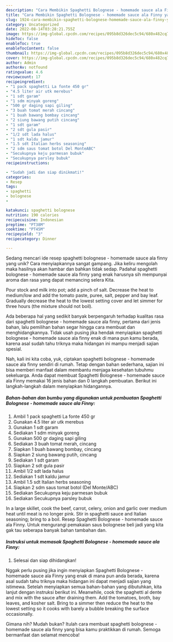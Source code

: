 ```yaml
---
description: "Cara Membikin Spaghetti Bolognese - homemade sauce ala Finny yang Lezat Sekali"
title: "Cara Membikin Spaghetti Bolognese - homemade sauce ala Finny yang Lezat Sekali"
slug: 1924-cara-membikin-spaghetti-bolognese-homemade-sauce-ala-finny-yang-lezat-sekali
category: Uncategorized
date: 2022-08-14T03:28:21.755Z
image: https://img-global.cpcdn.com/recipes/095b8d326dec5c94/680x482cq70/spaghetti-bolognese-homemade-sauce-ala-finny-foto-resep-utama.jpg
hideToc: false
enableToc: true
enableTocContent: false
thumbnail: https://img-global.cpcdn.com/recipes/095b8d326dec5c94/680x482cq70/spaghetti-bolognese-homemade-sauce-ala-finny-foto-resep-utama.jpg
cover: https://img-global.cpcdn.com/recipes/095b8d326dec5c94/680x482cq70/spaghetti-bolognese-homemade-sauce-ala-finny-foto-resep-utama.jpg
author: Admin
authorAv: notfound
ratingvalue: 4.6
reviewcount: 17
recipeingredient:
- "1 pack spaghetti La fonte 450 gr"
- "4.5 liter air utk merebus"
- "1 sdt garam"
- "1 sdm minyak goreng"
- "500 gr daging sapi giling"
- "3 buah tomat merah cincang"
- "1 buah bawang bombay cincang"
- "2 siung bawang putih cincang"
- "1 sdt garam"
- "2 sdt gula pasir"
- "1/2 sdt lada halus"
- "1 sdt kaldu jamur"
- "1.5 sdt Italian herbs seasoning"
- "2 sdm saus tomat botol Del MonteABC"
- "Secukupnya keju parmesan bubuk"
- "Secukupnya parsley bubuk"
recipeinstructions:

- "Sudah jadi dan siap dinikmati!"
categories:
- Resep
tags:
- spaghetti
- bolognese
- 

katakunci: spaghetti bolognese  
nutrition: 190 calories
recipecuisine: Indonesian
preptime: "PT38M"
cooktime: "PT45M"
recipeyield: "3"
recipecategory: Dinner

---
```





Sedang mencari ide resep spaghetti bolognese - homemade sauce ala finny yang unik? Cara menyiapkannya sangat gampang. Jika keliru mengolah maka hasilnya akan hambar dan bahkan tidak sedap. Padahal spaghetti bolognese - homemade sauce ala finny yang enak harusnya sih mempunyai aroma dan rasa yang dapat memancing selera Kita.





Pour stock and milk into pot; add a pinch of salt. Decrease the heat to medium/low and add the tomato paste, puree, salt, pepper and bay leaf. Gradually decrease the heat to the lowest setting cover and let simmer for three hours (the mixture should not boil).

Ada beberapa hal yang sedikit banyak berpengaruh terhadap kualitas rasa dari spaghetti bolognese - homemade sauce ala finny, pertama dari jenis bahan, lalu pemilihan bahan segar hingga cara membuat dan menghidangkannya. Tidak usah pusing jika hendak menyiapkan spaghetti bolognese - homemade sauce ala finny enak di mana pun kamu berada, karena asal sudah tahu triknya maka hidangan ini mampu menjadi sajian spesial.






Nah, kali ini kita coba, yuk, ciptakan spaghetti bolognese - homemade sauce ala finny sendiri di rumah. Tetap dengan bahan sederhana, sajian ini bisa memberi manfaat dalam membantu menjaga kesehatan tubuhmu sekeluarga. Anda dapat membuat Spaghetti Bolognese - homemade sauce ala Finny memakai 16 jenis bahan dan 0 langkah pembuatan. Berikut ini langkah-langkah dalam menyiapkan hidangannya.

<!--inarticleads1-->

##### Bahan-bahan dan bumbu yang digunakan untuk pembuatan Spaghetti Bolognese - homemade sauce ala Finny:

1. Ambil 1 pack spaghetti La fonte 450 gr
1. Gunakan 4.5 liter air utk merebus
1. Gunakan 1 sdt garam
1. Sediakan 1 sdm minyak goreng
1. Gunakan 500 gr daging sapi giling
1. Sediakan 3 buah tomat merah, cincang
1. Siapkan 1 buah bawang bombay, cincang
1. Siapkan 2 siung bawang putih, cincang
1. Sediakan 1 sdt garam
1. Siapkan 2 sdt gula pasir
1. Ambil 1/2 sdt lada halus
1. Sediakan 1 sdt kaldu jamur
1. Ambil 1.5 sdt Italian herbs seasoning
1. Siapkan 2 sdm saus tomat botol (Del Monte/ABC)
1. Sediakan Secukupnya keju parmesan bubuk
1. Sediakan Secukupnya parsley bubuk


In a large skillet, cook the beef, carrot, celery, onion and garlic over medium heat until meat is no longer pink. Stir in spaghetti sauce and Italian seasoning; bring to a boil. Resep Spaghetti Bolognese - homemade sauce ala Finny. Untuk mengurangi pemakaian saus bolognese beli jadi yang kita gak tau seberapa banyak bahan tambahan dan. 

<!--inarticleads2-->

##### Instruksi untuk memasak Spaghetti Bolognese - homemade sauce ala Finny:


1. Selesai dan siap dihidangkan!

Nggak perlu pusing jika ingin menyiapkan Spaghetti Bolognese - homemade sauce ala Finny yang enak di mana pun anda berada, karena asal sudah tahu triknya maka hidangan ini dapat menjadi sajian yang istimewa. Setelah menyiapkan semua bahan-bahan yang dibutuhkan, kita lanjut dengan instruksi berikut ini. Meanwhile, cook the spaghetti al dente and mix with the sauce after draining them. Add the tomatoes, broth, bay leaves, and kosher salt. Bring to a simmer then reduce the heat to the lowest setting so it cooks with barely a bubble breaking the surface occasionally. 

Gimana nih? Mudah bukan? Itulah cara membuat spaghetti bolognese - homemade sauce ala finny yang bisa kamu praktikkan di rumah. Semoga bermanfaat dan selamat mencoba!
